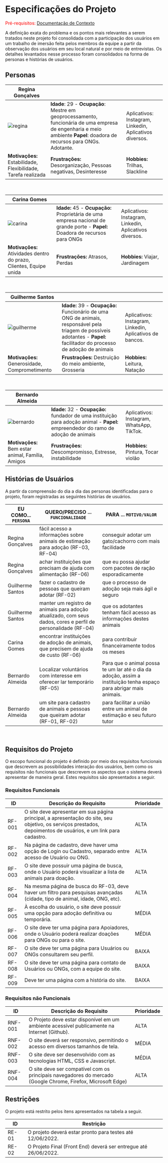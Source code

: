 # Especificações do Projeto

<span style="color:red">Pré-requisitos: <a href="01-Documentação de Contexto.md"> Documentação de Contexto</a></span>

A definição exata do problema e os pontos mais relevantes a serem tratados neste projeto foi consolidada com a participação dos usuários em um trabalho de imersão feita pelos membros da equipe a partir da observação dos usuários em seu local natural e por meio de entrevistas. Os detalhes levantados nesse processo foram consolidados na forma de personas e histórias de usuários. 

## Personas

|   Regina Gonçalves   |                                    |                |
|--------------------|------------------------------------|----------------------------------------|
|![regina](https://user-images.githubusercontent.com/91505442/164085434-c3ed4fd0-8c56-44aa-b943-fea130f8f9b3.png)|**Idade**: 29 - **Ocupação**: Mestre em geoprocessamento, funcionária de uma empresa de engenharia e meio ambiente **Papel**: doadora de recursos para ONGs. Adotante. |Aplicativos: Instagram, Linkedin, Aplicativos diversos.|
|**Motivações:** Estabilidade, Flexibilidade, Tarefa realizada  |**Frustrações:** Desorganização, Pessoas negativas, Desinteresse |**Hobbies:** Trilhas, Slackline  | 
<br>

|   Carina Gomes   |                                    |                |
|--------------------|------------------------------------|----------------------------------------|
|![carina](https://user-images.githubusercontent.com/91505442/164091491-3629a877-2464-4595-85d5-03d7ed57e7ed.png)|**Idade:** 45 - **Ocupação:** Proprietária de uma empresa nacional de grande porte - **Papel:** Doadora de recursos para ONGs  |Aplicativos: Instagram, Linkedin, Aplicativos diversos.|
|**Motivações:** Atividades dentro do prazo, Clientes, Equipe unida  |**Frustrações:** Atrasos, Perdas |**Hobbies:** Viajar, Jardinagem  |

<br>

|   Guilherme Santos   |                                    |                |
|--------------------|------------------------------------|----------------------------------------|
|![guilherme](https://user-images.githubusercontent.com/91505442/164117354-6f08c3ad-5f31-4442-b8de-82538bf8b1dc.png)|**Idade:** 39 - **Ocupação:** Funcionário de uma ONG de animais, responsável pela triagem de possíveis adotantes - **Papel:** facilitador do processo de adoção de animais  |Aplicativos: Instagram, Linkedin, Aplicativos de bancos.|
|**Motivações:** Generosidade, Comprometimento |**Frustrações:** Destruição do meio ambiente, Grosseria  |**Hobbies:** Leitura, Natação |

<br>

|   Bernardo Almeida   |                                    |                |
|--------------------|------------------------------------|----------------------------------------|
|![bernardo](https://user-images.githubusercontent.com/91505442/164119873-3c97363f-e0cc-4ab7-929c-7b4ac302eff9.png)|**Idade:** 32 - **Ocupação:** fundador de uma instituição para adoção animal - **Papel:** empreendedor do ramo de adoção de animais |Aplicativos: Instagram, WhatsApp, TikTok.|
|**Motivações:** Bem estar animal, Família, Amigos  |**Frustrações:** Descompromisso, Estresse, instabilidade  |**Hobbies:** Pintura, Tocar violão  |



## Histórias de Usuários

A partir da compreensão do dia a dia das personas identificadas para o projeto, foram registradas as seguintes histórias de usuários. 

|EU COMO... `PERSONA`| QUERO/PRECISO ... `FUNCIONALIDADE` |PARA ... `MOTIVO/VALOR`                 |
|--------------------|------------------------------------|----------------------------------------|
|Regina Gonçalves    | fácil acesso a informações sobre animais de estimação para adoção (RF-03, RF-04)| conseguir adotar um gato/cachorro com mais facilidade |
|Regina Gonçalves    |achar instituições que precisam de ajuda com alimentação (RF-06)           |que eu possa ajudar com pacotes de ração esporadicamente |
|Guilherme Santos    |fazer o cadastro de pessoas que queiram adotar (RF-02)                     |que o processo de adoção seja mais ágil e seguro         |
|Guilherme Santos    |manter um registro de animais para adoção atualizado, com seus dados, cores e perfil de personalidade (RF-04) |que os adotantes tenham fácil acesso as informações destes animais  |
|Carina Gomes        |encontrar instituições de adoção de  animais, que precisem de ajuda de custo (RF-06) |para contribuir financeiramente todos os meses |
|Bernardo Almeida    |Localizar voluntários com interesse em oferecer lar temporário (RF-05)     |Para que o animal possa te um lar até o dia da adoção, assim a instituição tenha espaço para abrigar mais animais.|
|Bernardo Almeida    |um site para cadastro de animais e pessoas que queiram adotar (RF-01, RF-02) |para facilitar a união entre um animal de estimação e seu futuro tutor |

<br>

## Requisitos do Projeto

O escopo funcional do projeto é definido por meio dos requisitos funcionais que descrevem as possibilidades interação dos usuários, bem como os requisitos não funcionais que descrevem os aspectos que o sistema deverá apresentar de maneira geral. Estes requisitos são apresentados a seguir. 

### Requisitos Funcionais

|ID    | Descrição do Requisito  | Prioridade |
|------|-----------------------------------------|----|
|RF-001| O site deve apresentar em sua página principal, a apresentação do site, seu objetivo, os serviços prestados, depoimentos de usuários, e um link para cadastro.  | ALTA | 
|RF-002|Na página de cadastro, deve haver uma opção de Login ou Cadastro, separado entre acesso de Usuário ou ONG.  | ALTA | 
|RF-003|O site deve possuir uma página de busca, onde o Usuário poderá visualizar a lista de animais para doação. | ALTA | 
|RF-004|Na mesma página de busca do RF-03, deve haver um filtro para pesquisas avançadas (cidade, tipo de animal, idade, ONG, etc).| ALTA | 
|RF-005|À escolha do usuário, o site deve possuir uma opção para adoção definitiva ou temporária. | MÉDIA |
|RF-006|O site deve ter uma página para Apoiadores, onde o Usuário poderá realizar doações para ONGs ou para o site. | MÉDIA |
|RF-007|O site deve ter uma página para Usuários ou ONGs consultarem seu perfil. | BAIXA |
|RF-008|O site deve ter uma página para contato de Usuários ou ONGs, com a equipe do site. | BAIXA |
|RF-009|Deve ter uma página com a história do site. | BAIXA |


### Requisitos não Funcionais

|ID     | Descrição do Requisito  |Prioridade |
|-------|-------------------------|----|
|RNF-001|O Projeto deve estar disponível em um ambiente acessível publicamente na Internet (Github).  | ALTA | 
|RNF-002|O site deverá ser responsivo, permitindo o acesso em diversos tamanhos de tela. |  MÉDIA | 
|RNF-003|O site deve ser desenvolvido com as tecnologias HTML, CSS e Javascript.  |  MÉDIA | 
|RNF-004|O site deve ser compatível com os principais navegadores do mercado (Google Chrome, Firefox, Microsoft Edge) |  ALTA | 


## Restrições

O projeto está restrito pelos itens apresentados na tabela a seguir.

|ID| Restrição                                             |
|--|-------------------------------------------------------|
|RE-01| O projeto deverá estar pronto para testes até 12/06/2022.  |
|RE-02|O Projeto Final (Front End) deverá ser entregue até 26/06/2022. |
